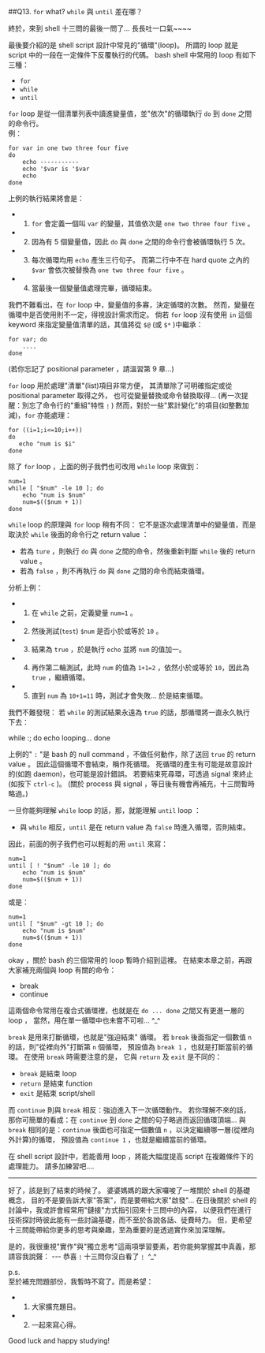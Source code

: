 ##Q13. `for` what?  `while` 與 `until` 差在哪？

終於，來到 shell 十三問的最後一問了...  長長吐一口氣~~~~

最後要介紹的是 shell script 設計中常見的"循環"(loop)。
所謂的 loop 就是 script 中的一段在一定條件下反覆執行的代碼。
bash shell  中常用的 loop 有如下三種：

* `for`
* `while`
* `until`

`for` loop 是從一個清單列表中讀進變量值，並"依次"的循環執行 `do` 到 `done` 之間的命令行。  
例：

    for var in one two three four five
    do
        echo -----------
        echo '$var is '$var
        echo
    done

上例的執行結果將會是：

* 1) `for` 會定義一個叫 `var` 的變量，其值依次是 `one two three four five` 。
* 2) 因為有 5 個變量值，因此 `do` 與 `done` 之間的命令行會被循環執行 5 次。
* 3) 每次循環均用 `echo` 產生三行句子。
     而第二行中不在 hard quote 之內的 `$var` 會依次被替換為 `one two three four five` 。
* 4) 當最後一個變量值處理完畢，循環結束。


我們不難看出，在 `for` loop 中，變量值的多寡，決定循環的次數。
然而，變量在循環中是否使用則不一定，得視設計需求而定。
倘若 `for` loop 沒有使用 `in` 這個 keyword 來指定變量值清單的話，其值將從 `$@` (或 `$*` )中繼承：

    for var; do
        ....
    done

(若你忘記了 positional parameter ，請溫習第 9 章...)

`for` loop 用於處理"清單"(list)項目非常方便，
其清單除了可明確指定或從 positional parameter 取得之外，
也可從變量替換或命令替換取得... (再一次提醒：別忘了命令行的"重組"特性﹗)
然而，對於一些"累計變化"的項目(如整數加減)，`for` 亦能處理：

    for ((i=1;i<=10;i++))
    do
       echo "num is $i"
    done

除了 `for` loop ，上面的例子我們也可改用  `while` loop 來做到：

    num=1
    while [ "$num" -le 10 ]; do
        echo "num is $num"
        num=$(($num + 1))
    done

`while` loop 的原理與 `for` loop 稍有不同：
它不是逐次處理清單中的變量值，而是取決於 `while` 後面的命令行之 return value ：

* 若為 `ture` ，則執行 `do` 與 `done` 之間的命令，然後重新判斷 `while` 後的 return value 。
* 若為 `false` ，則不再執行 `do` 與 `done` 之間的命令而結束循環。

分析上例：

* 1) 在 `while` 之前，定義變量 `num=1` 。
* 2) 然後測試(`test`) `$num` 是否小於或等於 `10` 。
* 3) 結果為 `true` ，於是執行 `echo` 並將 `num` 的值加一。
* 4) 再作第二輪測試，此時 `num` 的值為 `1+1=2` ，依然小於或等於 `10`，因此為 `true` ，繼續循環。
* 5) 直到 `num` 為 `10+1=11` 時，測試才會失敗... 於是結束循環。


我們不難發現：
若 `while` 的測試結果永遠為 `true` 的話，那循環將一直永久執行下去：

while :; do
    echo looping...
done

上例的" `:` "是 bash 的 null command ，不做任何動作，除了送回 `true` 的 return value 。
因此這個循環不會結束，稱作死循環。
死循環的產生有可能是故意設計的(如跑 daemon)，也可能是設計錯誤。
若要結束死尋環，可透過 signal 來終止(如按下 `ctrl-c` )。
(關於 process 與 signal ，等日後有機會再補充，十三問暫時略過。)

一旦你能夠理解 `while` loop 的話，那，就能理解 `until` loop ：

* 與 `while` 相反，`until` 是在 return value 為 `false` 時進入循環，否則結束。

因此，前面的例子我們也可以輕鬆的用 `until` 來寫：

    num=1
    until [ ! "$num" -le 10 ]; do
        echo "num is $num"
        num=$(($num + 1))
    done

或是：

    num=1
    until [ "$num" -gt 10 ]; do
        echo "num is $num"
        num=$(($num + 1))
    done

okay ，關於 bash 的三個常用的 loop 暫時介紹到這裡。
在結束本章之前，再跟大家補充兩個與 loop 有關的命令：

* break
* continue

這兩個命令常用在複合式循環裡，也就是在 `do ... done` 之間又有更進一層的 loop ，
當然，用在單一循環中也未嘗不可啦...  ^_^

`break` 是用來打斷循環，也就是"強迫結束" 循環。
若 `break` 後面指定一個數值 `n` 的話，則"從裡向外"打斷第 `n` 個循環，
預設值為 `break 1` ，也就是打斷當前的循環。
在使用 `break` 時需要注意的是， 它與 `return` 及 `exit` 是不同的：

* `break` 是結束 loop 
* `return` 是結束 function
* `exit` 是結束 script/shell

而 `continue` 則與 `break` 相反：強迫進入下一次循環動作。
若你理解不來的話，那你可簡單的看成：在 `continue` 到 `done` 之間的句子略過而返回循環頂端...
與 `break` 相同的是：`continue` 後面也可指定一個數值 `n` ，以決定繼續哪一層(從裡向外計算)的循環，
預設值為 `continue 1` ，也就是繼續當前的循環。

在 shell script 設計中，若能善用 loop ，將能大幅度提高 script 在複雜條件下的處理能力。
請多加練習吧....


-----------

好了，該是到了結束的時候了。
婆婆媽媽的跟大家囉唆了一堆關於 shell 的基礎概念，
目的不是要告訴大家"答案"，而是要帶給大家"啟發"...
在日後關於 shell 的討論中，我或許會經常用"鏈接"方式指引回來十三問中的內容，
以便我們在進行技術探討時彼此能有一些討論基礎，而不至於各說各話、徒費時力。
但，更希望十三問能帶給你更多的思考與樂趣，至為重要的是透過實作來加深理解。

是的，我很重視"實作"與"獨立思考"這兩項學習要素，若你能夠掌握其中真義，那請容我說聲：
--- 恭喜﹗十三問你沒白看了﹗  ^_^


p.s.  
至於補充問題部份，我暫時不寫了。而是希望：

* 1) 大家擴充題目。
* 2) 一起來寫心得。

Good luck and happy studying!